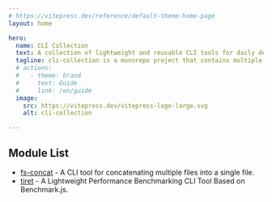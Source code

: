 ```yaml
---
# https://vitepress.dev/reference/default-theme-home-page
layout: home

hero:
  name: CLI Collection
  text: A collection of lightweight and reusable CLI tools for daily development tasks.
  tagline: cli-collection is a monorepo project that contains multiple small, focused command-line tools.
  # actions:
  #   - theme: brand
  #     text: Guide
  #     link: /en/guide
  image:
    src: https://vitepress.dev/vitepress-logo-large.svg
    alt: cli-collection

---
```


## Module List

* [fs-concat](/en/modules/fs-concat/) - A CLI tool for concatenating multiple files into a single file.
* [tiret](/en/modules/tiret/) - A Lightweight Performance Benchmarking CLI Tool Based on Benchmark.js.
